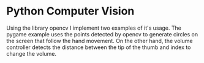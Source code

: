# Python Computer Vision

Using the library opencv I implement two examples of it's usage. The pygame example uses the points detected by opencv to generate circles on the screen that follow the hand movement. On the other hand, the volume controller detects the distance between the tip of the thumb and index to change the volume.
